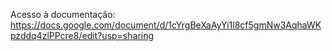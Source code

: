 Acesso à documentação: https://docs.google.com/document/d/1cYrgBeXaAyYi1l8cf5gmNw3AqhaWKpzddq4zlPPcre8/edit?usp=sharing
